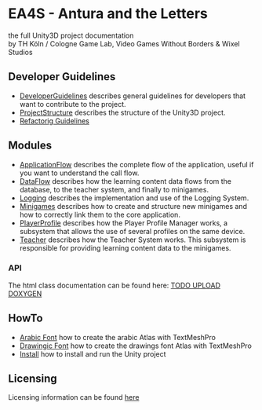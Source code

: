 # EA4S - Antura and the Letters

the full Unity3D project documentation  
by TH Köln / Cologne Game Lab, Video Games Without Borders & Wixel Studios

## Developer Guidelines

- [DeveloperGuidelines](Guidelines/DeveloperGuidelines.md) describes general guidelines for developers that want to contribute to the project.
- [ProjectStructure](Guidelines/ProjectStructure.md) describes the structure of the Unity3D project.
- [Refactorig Guidelines](Guidelines/RefactoringGuidelines.md)

## Modules

- [ApplicationFlow](Modules/ApplicationFlow.md) describes the complete flow of the application, useful if you want to understand the call flow.
- [DataFlow](Modules/DataFlow.md) describes how the learning content data flows from the database, to the teacher system, and finally to minigames.
- [Logging](Modules/Logging.md) describes the implementation and use of the Logging System.
- [Minigames](Modules/Minigames.md) describes how to create and structure new minigames and how to correctly link them to the core application.
- [PlayerProfile](Modules/PlayerProfile.md) describes how the Player Profile Manager works, a subsystem that allows the use of several profiles on the same device.
- [Teacher](Modules/Teacher.md) describes how the Teacher System works. This subsystem is responsible for providing learning content data to the minigames.

### API
The html class documentation can be found here: [TODO UPLOAD DOXYGEN]()

## HowTo
- [Arabic Font](HowTo/ArabicFont.md) how to create the arabic Atlas with TextMeshPro
- [Drawingic Font](HowTo/DrawingsFont.md) how to create the drawings font Atlas with TextMeshPro
- [Install](HowTo/INSTALL.md) how to install and run the Unity project


## Licensing

Licensing information can be found [here](LICENSE.md)
